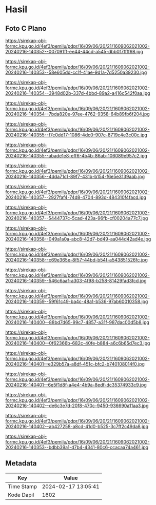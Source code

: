 # Hasil

## Foto C Plano

https://sirekap-obj-formc.kpu.go.id/4ef3/pemilu/pdpr/16/09/06/20/21/1609062021002-20240216-140352--007091ff-ee44-44cd-a545-dbb0f7ffff98.jpg

https://sirekap-obj-formc.kpu.go.id/4ef3/pemilu/pdpr/16/09/06/20/21/1609062021002-20240216-140353--58e605dd-cc1f-41ae-9d1a-7d5250a39230.jpg

https://sirekap-obj-formc.kpu.go.id/4ef3/pemilu/pdpr/16/09/06/20/21/1609062021002-20240216-140354--3948d02b-337d-4bbd-89a2-a416c542f0aa.jpg

https://sirekap-obj-formc.kpu.go.id/4ef3/pemilu/pdpr/16/09/06/20/21/1609062021002-20240216-140354--7bda820e-97ee-4762-9358-64b89fb6f204.jpg

https://sirekap-obj-formc.kpu.go.id/4ef3/pemilu/pdpr/16/09/06/20/21/1609062021002-20240216-140355--f7c0dd17-1086-4dc0-907c-8719c4e3c00c.jpg

https://sirekap-obj-formc.kpu.go.id/4ef3/pemilu/pdpr/16/09/06/20/21/1609062021002-20240216-140355--abade1e8-eff6-4b4b-86ab-106089e957c2.jpg

https://sirekap-obj-formc.kpu.go.id/4ef3/pemilu/pdpr/16/09/06/20/21/1609062021002-20240216-140356--4dda71c1-89f7-431b-b154-f6e5e3139aab.jpg

https://sirekap-obj-formc.kpu.go.id/4ef3/pemilu/pdpr/16/09/06/20/21/1609062021002-20240216-140357--2927faf4-74d8-4704-893d-484310f4facd.jpg

https://sirekap-obj-formc.kpu.go.id/4ef3/pemilu/pdpr/16/09/06/20/21/1609062021002-20240216-140357--5444737c-5cad-423a-96fb-cf00204a77c7.jpg

https://sirekap-obj-formc.kpu.go.id/4ef3/pemilu/pdpr/16/09/06/20/21/1609062021002-20240216-140358--049a1a0a-abc8-42d7-bd49-aa044d42ad4e.jpg

https://sirekap-obj-formc.kpu.go.id/4ef3/pemilu/pdpr/16/09/06/20/21/1609062021002-20240216-140358--c69e365e-8f57-44bd-b54f-a543851526fc.jpg

https://sirekap-obj-formc.kpu.go.id/4ef3/pemilu/pdpr/16/09/06/20/21/1609062021002-20240216-140359--546c6aaf-a303-4f98-b258-81429fad3fcd.jpg

https://sirekap-obj-formc.kpu.go.id/4ef3/pemilu/pdpr/16/09/06/20/21/1609062021002-20240216-140359--59f61c49-ba4c-48a1-b536-97ab60010358.jpg

https://sirekap-obj-formc.kpu.go.id/4ef3/pemilu/pdpr/16/09/06/20/21/1609062021002-20240216-140400--88bd7d65-99c7-4857-a31f-987dac00d5b8.jpg

https://sirekap-obj-formc.kpu.go.id/4ef3/pemilu/pdpr/16/09/06/20/21/1609062021002-20240216-140400--0f62366b-682c-40fe-b884-a6c6b65d7ec3.jpg

https://sirekap-obj-formc.kpu.go.id/4ef3/pemilu/pdpr/16/09/06/20/21/1609062021002-20240216-140401--e329b57a-a8df-451c-bfc2-b740108014f0.jpg

https://sirekap-obj-formc.kpu.go.id/4ef3/pemilu/pdpr/16/09/06/20/21/1609062021002-20240216-140401--6e5f1d8f-a4e4-4b9a-8edf-dc35374933c9.jpg

https://sirekap-obj-formc.kpu.go.id/4ef3/pemilu/pdpr/16/09/06/20/21/1609062021002-20240216-140402--de6c3e7d-20f8-470c-9450-936690a11aa3.jpg

https://sirekap-obj-formc.kpu.go.id/4ef3/pemilu/pdpr/16/09/06/20/21/1609062021002-20240216-140402--ab427258-a8cd-41d0-b525-3c7ff2c49da8.jpg

https://sirekap-obj-formc.kpu.go.id/4ef3/pemilu/pdpr/16/09/06/20/21/1609062021002-20240216-140353--bdbb39a1-d7b4-4341-80c6-ccacaa74a461.jpg


## Metadata

| Key        | Value               |
| ---------- | ------------------- |
| Time Stamp | 2024-02-17 13:05:41 |
| Kode Dapil | 1602                |



